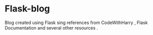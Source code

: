 # Flask-blog
Blog created using Flask sing references from CodeWithHarry , Flask Documentation and several other resources .
